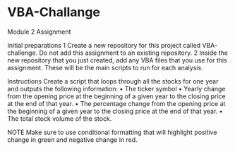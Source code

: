 # VBA-Challange
Module 2 Assignment

Initial preparations
	1	Create a new repository for this project called VBA-challenge. Do not add this assignment to an existing repository.
	2	Inside the new repository that you just created, add any VBA files that you use for this assignment. These will be the main scripts to run for each analysis.

Instructions
Create a script that loops through all the stocks for one year and outputs the following information:
	•	The ticker symbol
	•	Yearly change from the opening price at the beginning of a given year to the closing price at the end of that year.
	•	The percentage change from the opening price at the beginning of a given year to the closing price at the end of that year.
	•	The total stock volume of the stock.

NOTE
Make sure to use conditional formatting that will highlight positive change in green and negative change in red.

